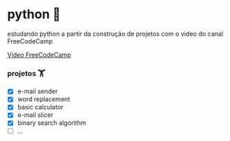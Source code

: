 # python 🐍

estudando python a partir da construção de projetos com o video do canal FreeCodeCamp

[Vídeo FreeCodeCamp](https://www.youtube.com/watch?v=pdy3nh1tn6I&amp;ab_channel=freeCodeCamp.org)

### projetos 🏋️ 

- [x] e-mail sender
- [x] word replacement
- [x] basic calculator
- [x] e-mail slicer
- [x] binary search algorithm
- [ ] ...
